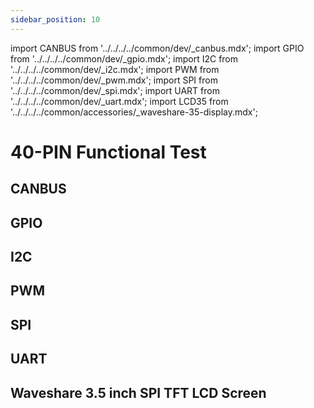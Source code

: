 ```yaml
---
sidebar_position: 10
---
```


import CANBUS from '../../../../common/dev/\_canbus.mdx';
import GPIO from '../../../../common/dev/\_gpio.mdx';
import I2C from '../../../../common/dev/\_i2c.mdx';
import PWM from '../../../../common/dev/\_pwm.mdx';
import SPI from '../../../../common/dev/\_spi.mdx';
import UART from '../../../../common/dev/\_uart.mdx';
import LCD35 from '../../../../common/accessories/\_waveshare-35-display.mdx';

# 40-PIN Functional Test

## CANBUS

<CANBUS />

## GPIO

<GPIO product_name="Radxa ROCK 3B" model="rock-3b" gpio_pin="3" chip="1" line="0" gpio_connection="/img/rock3/3b/rock3b_led_connection.webp" />

## I2C

<I2C product_name="Radxa ROCK 3B" model="rock-3b" i2c_overlay_name="I2C1" sda_pin="PIN_27" scl_pin="PIN_28" i2c_connection="/img/rock3/3b/rock3b_i2c-connection.webp" />

## PWM

<PWM product_name="Radxa ROCK 3B" model="rock-3b" pwm_name="PWM1-M0" pwm_pin="15" chip="1" pwm_connection="/img/rock3/3b/rock3b_pwm_connection.webp" />

## SPI

<SPI product_name="Radxa ROCK 3B" model="rock-3b" spi_overlay_name="spidev on SPI3-M1 over CS0" spidev="/dev/spidev0.0" spi_mosi="19" spi_miso="21" spi_connection="/img/rock3/3b/rock3b_spi_connection.webp" />

## UART

<UART product_name="Radxa ROCK 3B" model="rock-3b" uart1_name="UART0" uart_dev1="ttyS0" tx1_pin="PIN_22" rx1_pin="PIN_15" uart2_name="UART3-M0" uart_dev2="ttyS3" tx2_pin="PIN_5" rx2_pin="PIN_3" uart_connection="/img/rock3/3b/rock3b-uart-loop.webp" two_uart_connection="/img/rock3/3b/rock3b_two_uart_connection.webp" />

## Waveshare 3.5 inch SPI TFT LCD Screen

<LCD35 waveshare_lcd="/img/rock3/3b/rock3b_waveshare35_spi_display.webp" rsetup_path="../../radxa-os/rsetup" overlays_title="Enable Waveshare 3.5inch RPi LCD (B) on SPI3-M1" fbdev="fb0" />
